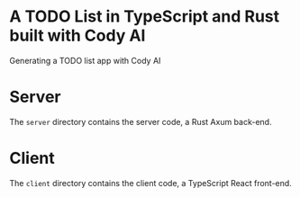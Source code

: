 # A TODO List in TypeScript and Rust built with Cody AI
Generating a TODO list app with Cody AI

# Server
The `server` directory contains the server code, a Rust Axum back-end.

# Client
The `client` directory contains the client code, a TypeScript React front-end.
